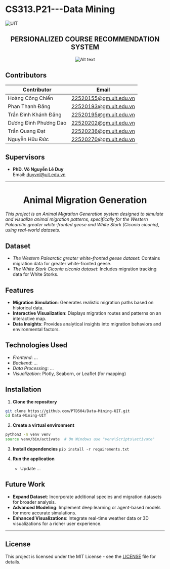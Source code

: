 # CS313.P21---Data Mining
![UIT](https://img.shields.io/badge/from-UIT%20VNUHCM-blue?style=for-the-badge&link=https%3A%2F%2Fwww.uit.edu.vn%2F)

 <h2 align="center"> PERSIONALIZED COURSE RECOMMENDATION SYSTEM </h2>

<p align="center">
  <img src="https://en.uit.edu.vn/sites/vi/files/banner_en.png" alt="Alt text">
</p>

## Contributors

| Contributor           | Email                         |
|-----------------------|-------------------------------|
| Hoàng Công Chiến       | [22520155@gm.uit.edu.vn](mailto:22520155@gm.uit.edu.vn) |
| Phan Thanh Đăng       | [22520193@gm.uit.edu.vn](mailto:22520193@gm.uit.edu.vn) |
| Trần Đình Khánh Đăng | [22520195@gm.uit.edu.vn](mailto:22520195@gm.uit.edu.vn) |
| Dương Đình Phương Dao | [22520202@gm.uit.edu.vn](mailto:22520202@gm.uit.edu.vn) |
| Trần Quang Đạt        | [22520236@gm.uit.edu.vn](mailto:22520236@gm.uit.edu.vn) |
| Nguyễn Hữu Đức        | [22520270@gm.uit.edu.vn](mailto:22520270@gm.uit.edu.vn) |

## Supervisors  
- **PhD. Võ Nguyễn Lê Duy**  
  Email: [duyvnl@uit.edu.vn](mailto:tiendv@uit.edu.vn)

---

<h1 align="center">Animal Migration Generation</h1>

*This project is an Animal Migration Generation system designed to simulate and visualize animal migration patterns, specifically for the Western Palearctic greater white-fronted geese and White Stork (Ciconia ciconia), using real-world datasets.*

## Dataset

- *The Western Palearctic greater white-fronted geese dataset*: Contains migration data for greater white-fronted geese.
- *The White Stork Ciconia ciconia dataset*: Includes migration tracking data for White Storks.

## Features

- **Migration Simulation**: Generates realistic migration paths based on historical data.
- **Interactive Visualization**: Displays migration routes and patterns on an interactive map.
- **Data Insights**: Provides analytical insights into migration behaviors and environmental factors.

## Technologies Used

- *Frontend*: ...
- *Backend*: ...
- *Data Processing*: ...
- *Visualization*: Plotly, Seaborn, or Leaflet (for mapping)

## Installation

1. **Clone the repository**

```bash
git clone https://github.com/PTD504/Data-Mining-UIT.git
cd Data-Mining-UIT
```


2. **Create a virtual environment**
```bash
python3 -m venv venv
source venv/bin/activate  # On Windows use "venv\Scripts\activate"
```


3. **Install dependencies**
`pip install -r requirements.txt`


4. **Run the application**
   - Update ...

## Future Work

- **Expand Dataset**: Incorporate additional species and migration datasets for broader analysis.
- **Advanced Modeling**: Implement deep learning or agent-based models for more accurate simulations.
- **Enhanced Visualizations**: Integrate real-time weather data or 3D visualizations for a richer user experience.

---

## License
This project is licensed under the MIT License - see the [LICENSE](LICENSE) file for details.
